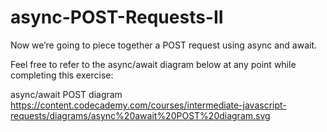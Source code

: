 # async-POST-Requests-II

Now we’re going to piece together a POST request using async and await.

Feel free to refer to the async/await diagram below at any point while completing this exercise:

async/await POST diagram <https://content.codecademy.com/courses/intermediate-javascript-requests/diagrams/async%20await%20POST%20diagram.svg>
